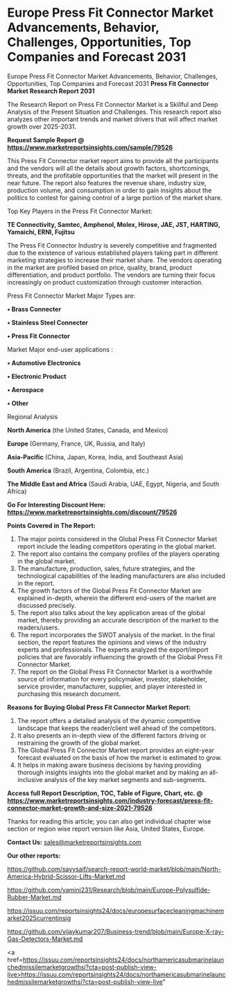 # Europe Press Fit Connector Market Advancements, Behavior, Challenges, Opportunities, Top Companies and Forecast 2031
Europe Press Fit Connector Market Advancements, Behavior, Challenges, Opportunities, Top Companies and Forecast 2031
<strong>Press Fit Connector Market Research Report 2031</strong>

The Research Report on Press Fit Connector Market is a Skillful and Deep Analysis of the Present Situation and Challenges. This research report also analyzes other important trends and market drivers that will affect market growth over 2025-2031.

<strong>Request Sample Report @ <a href=https://www.marketreportsinsights.com/sample/79526>https://www.marketreportsinsights.com/sample/79526</a></strong>

This Press Fit Connector market report aims to provide all the participants and the vendors will all the details about growth factors, shortcomings, threats, and the profitable opportunities that the market will present in the near future. The report also features the revenue share, industry size, production volume, and consumption in order to gain insights about the politics to contest for gaining control of a large portion of the market share.

Top Key Players in the Press Fit Connector Market:

<strong>TE Connectivity, Samtec, Amphenol, Molex, Hirose, JAE, JST, HARTING, Yamaichi, ERNI, Fujitsu</strong>

The Press Fit Connector Industry is severely competitive and fragmented due to the existence of various established players taking part in different marketing strategies to increase their market share. The vendors operating in the market are profiled based on price, quality, brand, product differentiation, and product portfolio. The vendors are turning their focus increasingly on product customization through customer interaction.

Press Fit Connector Market Major Types are:

<strong>• Brass Connecter

• Stainless Steel Connecter

• Press Fit Connector</strong>

Market Major end-user applications :

<strong>• Automotive Electronics

• Electronic Product

• Aerospace

• Other</strong>

Regional Analysis

</u><strong><b>North America</b></strong> (the United States, Canada, and Mexico)

<strong><b>Europe </b></strong>(Germany, France, UK, Russia, and Italy)

<strong><b>Asia-Pacific</b></strong> (China, Japan, Korea, India, and Southeast Asia)

<strong><b>South America</b></strong> (Brazil, Argentina, Colombia, etc.)

<strong><b>The Middle East and Africa</b></strong> (Saudi Arabia, UAE, Egypt, Nigeria, and South Africa)

<strong>Go For Interesting Discount Here: <a href=https://www.marketreportsinsights.com/discount/79526>https://www.marketreportsinsights.com/discount/79526</a></strong>

<strong>Points Covered in The Report:</strong>
<ol>
  <li>The major points considered in the Global Press Fit Connector Market report include the leading competitors operating in the global market.</li>
  <li>The report also contains the company profiles of the players operating in the global market.</li>
  <li>The manufacture, production, sales, future strategies, and the technological capabilities of the leading manufacturers are also included in the report.</li>
  <li>The growth factors of the Global Press Fit Connector Market are explained in-depth, wherein the different end-users of the market are discussed precisely.</li>
  <li>The report also talks about the key application areas of the global market, thereby providing an accurate description of the market to the readers/users.</li>
  <li>The report incorporates the SWOT analysis of the market. In the final section, the report features the opinions and views of the industry experts and professionals. The experts analyzed the export/import policies that are favorably influencing the growth of the Global Press Fit Connector Market.</li>
  <li>The report on the Global Press Fit Connector Market is a worthwhile source of information for every policymaker, investor, stakeholder, service provider, manufacturer, supplier, and player interested in purchasing this research document.</li>
</ol>
<strong>Reasons for Buying Global Press Fit Connector Market Report:</strong>

<ol>
  <li>The report offers a detailed analysis of the dynamic competitive landscape that keeps the reader/client well ahead of the competitors.</li>
  <li>It also presents an in-depth view of the different factors driving or restraining the growth of the global market.</li>
  <li>The Global Press Fit Connector Market report provides an eight-year forecast evaluated on the basis of how the market is estimated to grow.</li>
  <li>It helps in making aware business decisions by having providing thorough insights insights into the global market and by making an all-inclusive analysis of the key market segments and sub-segments.</li>
</ol>
<strong>Access full Report Description, TOC, Table of Figure, Chart, etc. @ <a href=https://www.marketreportsinsights.com/industry-forecast/press-fit-connector-market-growth-and-size-2021-79526>https://www.marketreportsinsights.com/industry-forecast/press-fit-connector-market-growth-and-size-2021-79526</a></strong>


Thanks for reading this article; you can also get individual chapter wise section or region wise report version like Asia, United States, Europe.

<strong>Contact Us:</strong>
sales@marketreportsinsights.com

<strong>Our other reports:</strong>

<a href=https://github.com/sayysaif/search-report-world-market/blob/main/North-America-Hybrid-Scissor-Lifts-Market.md>https://github.com/sayysaif/search-report-world-market/blob/main/North-America-Hybrid-Scissor-Lifts-Market.md</a>

<a href=https://github.com/yamini231/Research/blob/main/Europe-Polysulfide-Rubber-Market.md>https://github.com/yamini231/Research/blob/main/Europe-Polysulfide-Rubber-Market.md</a>

<a href=https://issuu.com/reportsinsights24/docs/europesurfacecleaningmachinemarket2025currentinsig>https://issuu.com/reportsinsights24/docs/europesurfacecleaningmachinemarket2025currentinsig</a>

<a href=https://github.com/vijaykumar207/Business-trend/blob/main/Europe-X-ray-Gas-Detectors-Market.md>https://github.com/vijaykumar207/Business-trend/blob/main/Europe-X-ray-Gas-Detectors-Market.md</a>

<a href=https://issuu.com/reportsinsights24/docs/northamericasubmarinelaunchedmissilemarketgrowthsi?cta=post-publish-view-live>https://issuu.com/reportsinsights24/docs/northamericasubmarinelaunchedmissilemarketgrowthsi?cta=post-publish-view-live</a>"
